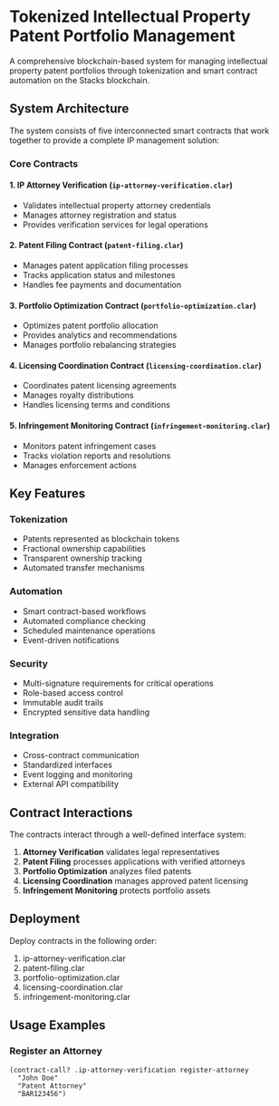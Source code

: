# Tokenized Intellectual Property Patent Portfolio Management

A comprehensive blockchain-based system for managing intellectual property patent portfolios through tokenization and smart contract automation on the Stacks blockchain.

## System Architecture

The system consists of five interconnected smart contracts that work together to provide a complete IP management solution:

### Core Contracts

#### 1. IP Attorney Verification (`ip-attorney-verification.clar`)
- Validates intellectual property attorney credentials
- Manages attorney registration and status
- Provides verification services for legal operations

#### 2. Patent Filing Contract (`patent-filing.clar`)
- Manages patent application filing processes
- Tracks application status and milestones
- Handles fee payments and documentation

#### 3. Portfolio Optimization Contract (`portfolio-optimization.clar`)
- Optimizes patent portfolio allocation
- Provides analytics and recommendations
- Manages portfolio rebalancing strategies

#### 4. Licensing Coordination Contract (`licensing-coordination.clar`)
- Coordinates patent licensing agreements
- Manages royalty distributions
- Handles licensing terms and conditions

#### 5. Infringement Monitoring Contract (`infringement-monitoring.clar`)
- Monitors patent infringement cases
- Tracks violation reports and resolutions
- Manages enforcement actions

## Key Features

### Tokenization
- Patents represented as blockchain tokens
- Fractional ownership capabilities
- Transparent ownership tracking
- Automated transfer mechanisms

### Automation
- Smart contract-based workflows
- Automated compliance checking
- Scheduled maintenance operations
- Event-driven notifications

### Security
- Multi-signature requirements for critical operations
- Role-based access control
- Immutable audit trails
- Encrypted sensitive data handling

### Integration
- Cross-contract communication
- Standardized interfaces
- Event logging and monitoring
- External API compatibility

## Contract Interactions

The contracts interact through a well-defined interface system:

1. **Attorney Verification** validates legal representatives
2. **Patent Filing** processes applications with verified attorneys
3. **Portfolio Optimization** analyzes filed patents
4. **Licensing Coordination** manages approved patent licensing
5. **Infringement Monitoring** protects portfolio assets

## Deployment

Deploy contracts in the following order:
1. ip-attorney-verification.clar
2. patent-filing.clar
3. portfolio-optimization.clar
4. licensing-coordination.clar
5. infringement-monitoring.clar

## Usage Examples

### Register an Attorney
```clarity
(contract-call? .ip-attorney-verification register-attorney 
  "John Doe" 
  "Patent Attorney" 
  "BAR123456")

